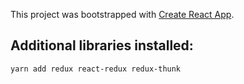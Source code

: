 This project was bootstrapped with [Create React App](https://github.com/facebook/create-react-app).

## Additional libraries installed:

`yarn add redux react-redux redux-thunk`
